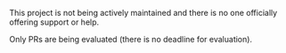 This project is not being actively maintained and there is no one officially offering support or help.

Only PRs are being evaluated (there is no deadline for evaluation).
